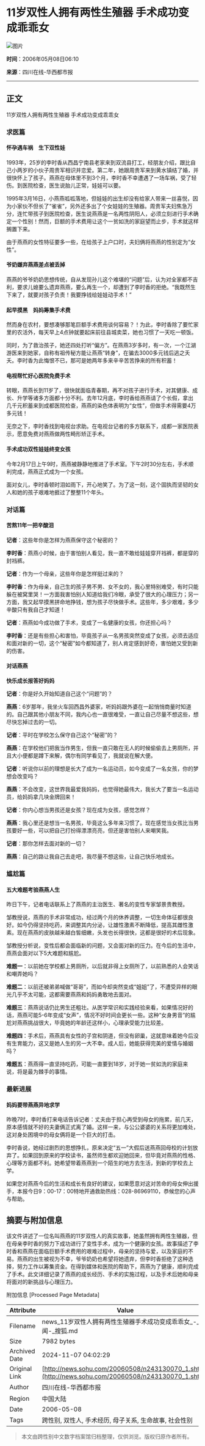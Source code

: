 # 11岁双性人拥有两性生殖器 手术成功变成乖乖女

![图片](https://photo.sohu.com/media/sczxhxdsb.jpg)

**时间**：2006年05月08日06:10

**来源**：四川在线-华西都市报

---

## 正文

11岁双性人拥有两性生殖器 手术成功变成乖乖女

### 求医篇

#### 怀孕遇车祸　生下双性娃

1993年，25岁的李时香从西昌宁南县老家来到双流县打工，经朋友介绍，跟比自己小两岁的小伙子周贵军相识并恋爱。第二年，她跟周贵军来到黄水镇结了婚，并很快怀上了孩子。燕燕在母体里不到3个月，李时香不幸遭遇了一场车祸，受了轻伤。到医院检查，医生说胎儿正常，娃娃可以要。

1995年3月16日，小燕燕呱呱落地，但娃娃的出生却没有给家人带来一丝喜悦，因为小家伙不但长了“雀雀”，另外还多出了个女娃娃的生殖器。周贵军夫妇焦急万分，连忙带孩子到医院检查，医生说燕燕是一名两性阴阳人，必须立刻进行手术确定一个性别！然而，巨额的手术费用让这个一贫如洗的家庭望而止步，手术就这样搁置下来。

由于燕燕的女性特征要多一些，在给孩子上户口时，夫妇俩将燕燕的性别定为“女性”。

#### 爷奶嫌弃燕燕差点被丢掉

燕燕的爷爷奶奶思想传统，自从发现孙儿这个难堪的“问题”后，认为对全家都不吉利，要求儿媳要么遗弃燕燕，要么再生一个，却遭到了李时香的拒绝。“我既然生下来了，就要对孩子负责！我要挣钱给娃娃动手术！”

#### 起早摸黑　妈妈筹集手术费

然而身在农村，要想凑够那笔巨额手术费用谈何容易？！为此，李时香除了要忙家里的农活外，每天早上4点钟就要起床前往县城卖菜，她也习惯了一天吃一顿饭。

同时，为了救治孩子，她还四处打听“偏方”。在燕燕3岁多时，有一次，一个江湖游医来到她家，自称有祖传秘方能让燕燕“转身”，在骗去3000多元钱后逃之夭夭。李时香为此悔恨不已，那可是她两年多来辛辛苦苦挣来的所有积蓄！

#### 电视帮忙好心医院免费手术

转眼，燕燕长到11岁了，很快就面临青春期，再不对孩子进行手术，对其健康、成长、升学等诸多方面都十分不利。去年12月底，李时香给燕燕请了个长假，拿出几千元积蓄来到成都医院检查，燕燕的染色体表明为“女性”，但做手术得需要4万多元钱！

无奈之下，李时香找到电视台求助。在电视台记者的多方联系下，成都一家医院表示，愿意免费对燕燕做两性畸形矫正手术。

#### 手术成功双性娃娃终变女孩

今年2月17日上午9时，燕燕被静静地推进了手术室。下午2时30分左右，手术顺利完成，燕燕正式成为一个女孩。

面对女儿，李时香顿时泪如雨下，开心地笑了。为了这一刻，这个固执而坚韧的女人和她的孩子艰难地捱过了整整11个年头。

### 对话篇

#### 苦熬11年一把辛酸泪

**记者**：这些年你是怎样为燕燕保守这个秘密的？

**李时香**：燕燕小时候，由于害怕别人看见，我一直不敢给娃娃穿开裆裤，都是穿的封裆裤。

**记者**：作为一个母亲，这些年你是怎样挺过来的？

**李时香**：作为母亲，自己生的孩子男不男、女不女的，我心里特别难受，有时只能躲在被窝里哭！一方面我害怕别人知道给我们冷眼，承受了很大的心理压力；另一方面，我又起早摸黑拼命地挣钱，想为孩子尽快做手术。这些年，多少艰难，多少辛酸只有我自己才知道！

**记者**：燕燕如今成功做了手术，变成了一名健康的女孩，你还担心吗？

**李时香**：还是有些担心和害怕，毕竟孩子从一名男孩突然变成了女孩，必须去适应和面对新的一切，这个“秘密”如今都知道了，别人肯定感到好奇，害怕她又受到新的伤害。

#### 对话燕燕

**快乐成长报答好妈妈**

**记者**：你是好久开始知道自己这个“问题”的？

**燕燕**：6岁那年，我坐火车回西昌外婆家，听妈妈跟外婆在一起悄悄商量时知道的。自己跟其他小朋友不同，我内心也一直很难受，一直让自己尽量不想这些，想尽快忘掉过去的一切。

**记者**：平时在学校怎么保守自己这个“秘密”的？

**燕燕**：在学校他们把我当作男生，但我一直只敢在无人的时候偷偷去上男厕所，并且大小便都是蹲下来解，偶尔有同学看见了，我就说在解大便。

**记者**：听说你以前的理想是长大了成为一名运动员，如今变成了一名女孩，你的梦想会改变吗？

**燕燕**：不会改变，这世界我最爱我妈妈，也觉得她最伟大，我长大了要当一名运动员，给妈妈拿几块金牌回来！

**记者**：你内心想当男孩还是女孩？现在成为女孩，感觉怎样？

**燕燕**：我心里还是想当一名男孩，毕竟这么多年来习惯了。现在感觉当女孩比当男孩要好一些，可以把自己打扮得漂漂亮亮，但还是害怕别人来嘲笑我。

**记者**：那你怎样去面对新的一切？

**燕燕**：自己的路让我自己去走吧，我尽量不想这些，让自己快乐地成长。

### 尴尬篇

#### 五大难题考验燕燕人生

昨日下午，记者电话联系上了燕燕的主治医生、著名的变性专家邹景贵教授。

邹教授说，燕燕的手术非常成功，经过两个月的休养调整，一切生命体征都很良好。如今仍得坚持吃药，来调整其内分泌，让雄性激素不断降低，提高其雌性激素。现在燕燕的皮肤越来越白皙细嫩，头发也长得很快，这都是很好的术后现象。

邹教授分析说，变性后都会面临新的问题，又会面对新的压力。在今后的生活中，燕燕会面对以下5大难题和尴尬。

**难题一**：以前她在学校都上男厕所，以后就非得上女厕所了，以前熟悉的人会笑话和嘲弄她吗？

**难题二**：以前还被弟弟喊做“哥哥”，而如今却突然变成“姐姐”了，不遭受异样的眼光几乎不太可能，这都需要燕燕和妈妈勇敢地去面对。

**难题三**：燕燕说话仍比男生还粗壮。从医学常识和实践经验来看，如果情况好的话，燕燕可能5-6年变成“女声”，情况不好时间会更长一些。这种“女身男音”的尴尬对燕燕挑战很大，毕竟她的年龄还这样小，心理承受能力比较差。

**难题四**：手术后，燕燕具有女性的子宫和阴道，但没有卵巢，这就意味着她今后没有生育能力，这又是她人生的另一大不幸。成人后，她能获得完美的爱情与婚姻吗？

**难题五**：燕燕得一直坚持吃药，可能一直要到18岁，对于她一贫如洗的家庭来说，将是最为棘手的事情。

### 最新进展

#### 妈妈要带燕燕异地求学

昨晚7时，李时香打来电话告诉记者：丈夫由于担心再受到母女的拖累，前几天，原本感情就不好的夫妻俩正式离了婚。这样一来，与公公婆婆的关系将更加难处，这对身处困境中的母女俩将是一个巨大的打击。

李时香说，她经过剧烈的思想挣扎，原来决定“五一”大假后送燕燕回母校的计划放弃了。如果回到原来的学校读书，虽然师生都欢迎她回来，但毕竟对燕燕的性格、心理等方面都不利。她希望带着燕燕到一个陌生的地方去生活，到新的学校去上学。

如果您对燕燕今后的生活和成长有良好的建议，如果愿意对这对苦命的母女伸出援手，本报今日9：00-17：00特地开通救助热线：028-86969110，恭候您的心声与帮助。

## 摘要与附加信息

<!-- tcd_abstract -->
该文件讲述了一位名叫燕燕的11岁双性人的真实故事，她虽然拥有两性生殖器，但在母亲李时香的努力下成功进行了变性手术，成为一个健康的女孩。故事描述了李时香和燕燕在面临巨额手术费用的艰难过程中，母亲的坚持与爱，以及家庭的不易。燕燕的出生被视为不幸，爷爷奶奶也希望将她遗弃，但李时香拒绝了这种选择，努力工作以筹集资金。在得到媒体和医院的帮助下，燕燕为了健康，顺利完成了手术。此文详细记录了燕燕的成长经历、手术的实施过程，以及手术后她和母亲将面对的新挑战与心理压力。
<!-- tcd_abstract_end -->

附加信息 [Processed Page Metadata]

| Attribute       | Value                                  |
|-----------------|----------------------------------------|
| Filename        | news_11岁双性人拥有两性生殖器手术成功变成乖乖女_-_新闻-_搜狐.md                             |
| Size            | 7982 bytes                           |
| Archived Date   | 2024-11-07 04:02:29                             |
| Original Link   | [http://news.sohu.com/20060508/n243130070_1.shtml](http://news.sohu.com/20060508/n243130070_1.shtml)                       |
| Author          | 四川在线-华西都市报                               |
| Region          | 中国大陆                               |
| Date            | 2006-05-08                                 |
| Tags            | 跨性别, 双性人, 手术经历, 母子关系, 生命故事, 社会性别                                 |
>
> 本文由跨性别中文数字档案馆归档整理，仅供浏览。版权归原作者所有。
>